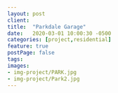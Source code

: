 ```yaml
---
layout: post
client:
title:  "Parkdale Garage"
date:   2020-03-01 10:00:30 -0500
categories: [project,residential]
feature: true
postPage: false
tags:
images: 
- img-project/PARK.jpg
- img-project/Park2.jpg
---
```



